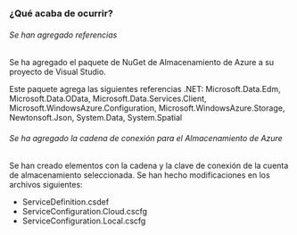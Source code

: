 ### ¿Qué acaba de ocurrir?

###### Se han agregado referencias

Se ha agregado el paquete de NuGet de Almacenamiento de Azure a su proyecto de Visual Studio.

Este paquete agrega las siguientes referencias .NET: Microsoft.Data.Edm, Microsoft.Data.OData, Microsoft.Data.Services.Client, Microsoft.WindowsAzure.Configuration, Microsoft.WindowsAzure.Storage, Newtonsoft.Json, System.Data, System.Spatial

###### Se ha agregado la cadena de conexión para el Almacenamiento de Azure

Se han creado elementos con la cadena y la clave de conexión de la cuenta de almacenamiento seleccionada. Se han hecho modificaciones en los archivos siguientes:

-   ServiceDefinition.csdef
-   ServiceConfiguration.Cloud.cscfg
-   ServiceConfiguration.Local.cscfg

